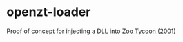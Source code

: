 # openzt-loader

Proof of concept for injecting a DLL into [Zoo Tycoon (2001)](https://en.wikipedia.org/wiki/Zoo_Tycoon_(2001_video_game))
